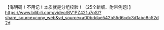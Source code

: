 【海明码！不用记！本质就是分组校验！（25全新版、附带例题）】 https://www.bilibili.com/video/BV1PZ421u7pS/?share_source=copy_web&vd_source=a00bddae542b55d6cdc3d1abc8c52d2d